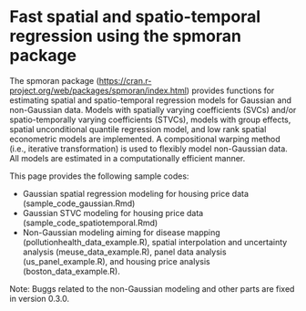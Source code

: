 # Fast spatial and spatio-temporal regression using the spmoran package
The spmoran package (https://cran.r-project.org/web/packages/spmoran/index.html) provides functions for estimating spatial and spatio-temporal regression models for Gaussian and non-Gaussian data. Models with spatially varying coefficients (SVCs) and/or spatio-temporally varying coefficients (STVCs), models with group effects, spatial unconditional quantile regression model, and low rank spatial econometric models are implemented. A compositional warping method (i.e., iterative transformation) is used to flexibly model non-Gaussian data. All models are estimated in a computationally efficient manner.

This page provides the following sample codes:
- Gaussian spatial regression modeling for housing price data (sample_code_gaussian.Rmd)
- Gaussian STVC modeling for housing price data (sample_code_spatiotemporal.Rmd)
- Non-Gaussian modeling aiming for disease mapping (pollutionhealth_data_example.R), spatial interpolation and uncertainty analysis (meuse_data_example.R), panel data analysis (us_panel_example.R), and housing price analysis (boston_data_example.R).

Note: Buggs related to the non-Gaussian modeling and other parts are fixed in version 0.3.0. 
